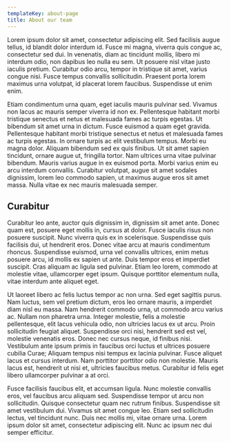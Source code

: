 ```yaml
---
templateKey: about-page
title: About our team
---
```

Lorem ipsum dolor sit amet, consectetur adipiscing elit. Sed facilisis augue tellus, id blandit dolor interdum id. Fusce mi magna, viverra quis congue ac, consectetur sed dui. In venenatis, diam ac tincidunt mollis, libero mi interdum odio, non dapibus leo nulla eu sem. Ut posuere nisl vitae justo iaculis pretium. Curabitur odio arcu, tempor in tristique sit amet, varius congue nisi. Fusce tempus convallis sollicitudin. Praesent porta lorem maximus urna volutpat, id placerat lorem faucibus. Suspendisse ut enim enim.

Etiam condimentum urna quam, eget iaculis mauris pulvinar sed. Vivamus non lacus ac mauris semper viverra id non ex. Pellentesque habitant morbi tristique senectus et netus et malesuada fames ac turpis egestas. Ut bibendum sit amet urna in dictum. Fusce euismod a quam eget gravida. Pellentesque habitant morbi tristique senectus et netus et malesuada fames ac turpis egestas. In ornare turpis ac elit vestibulum tempus. Morbi eu magna dolor. Aliquam bibendum sed ex quis finibus. Ut sit amet sapien tincidunt, ornare augue ut, fringilla tortor. Nam ultrices urna vitae pulvinar bibendum. Mauris varius augue in ex euismod porta. Morbi varius enim eu arcu interdum convallis. Curabitur volutpat, augue sit amet sodales dignissim, lorem leo commodo sapien, ut maximus augue eros sit amet massa. Nulla vitae ex nec mauris malesuada semper.

## Curabitur

Curabitur leo ante, auctor quis dignissim in, dignissim sit amet ante. Donec quam est, posuere eget mollis in, cursus at dolor. Fusce iaculis risus non posuere suscipit. Nunc viverra quis ex in scelerisque. Suspendisse quis facilisis dui, ut hendrerit eros. Donec vitae arcu at mauris condimentum rhoncus. Suspendisse euismod, urna vel convallis ultrices, enim metus posuere arcu, id mollis ex sapien ut ante. Duis tempor eros et imperdiet suscipit. Cras aliquam ac ligula sed pulvinar. Etiam leo lorem, commodo at molestie vitae, ullamcorper eget ipsum. Quisque porttitor elementum nulla, vitae interdum ante aliquet eget.

Ut laoreet libero ac felis luctus tempor ac non urna. Sed eget sagittis purus. Nam luctus, sem vel pretium dictum, eros leo ornare mauris, a imperdiet diam nisl eu massa. Nam hendrerit commodo urna, ut commodo arcu varius ac. Nullam non pharetra urna. Integer molestie, felis a molestie pellentesque, elit lacus vehicula odio, non ultricies lacus ex ut arcu. Proin sollicitudin feugiat aliquet. Suspendisse orci nisi, hendrerit sed est vel, molestie venenatis eros. Donec nec cursus neque, id finibus nisi. Vestibulum ante ipsum primis in faucibus orci luctus et ultrices posuere cubilia Curae; Aliquam tempus nisi tempus ex lacinia pulvinar. Fusce aliquet lacus et cursus interdum. Nam porttitor porttitor odio non molestie. Mauris lacus est, hendrerit ut nisi et, ultricies faucibus metus. Curabitur id felis eget libero ullamcorper pulvinar a at orci.

Fusce facilisis faucibus elit, et accumsan ligula. Nunc molestie convallis eros, vel faucibus arcu aliquam sed. Suspendisse tempor ut arcu non sollicitudin. Quisque consectetur quam nec rutrum finibus. Suspendisse sit amet vestibulum dui. Vivamus sit amet congue leo. Etiam sed sollicitudin lectus, vel tincidunt nunc. Duis nec mollis mi, vitae ornare urna. Lorem ipsum dolor sit amet, consectetur adipiscing elit. Nunc ac ipsum nec dui semper efficitur.

